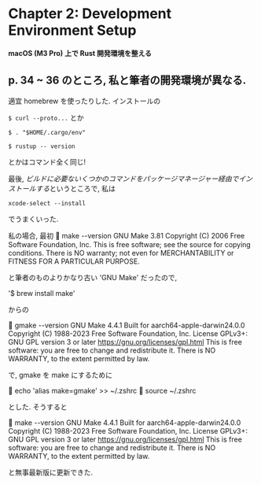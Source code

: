 # Chapter 2: Development Environment Setup  
**macOS (M3 Pro) 上で Rust 開発環境を整える**

## p. 34 ~ 36 のところ, 私と筆者の開発環境が異なる.

適宜 homebrew を使ったりした.
インストールの

`$ curl --proto...`
とか

`$ . "$HOME/.cargo/env"`

`$ rustup -- version`

とかはコマンド全く同じ!

最後, *ビルドに必要ないくつかのコマンドをパッケージマネージャー経由でインストールする*というところで, 私は

`xcode-select --install`

でうまくいった.

私の場合, 最初
🚀 make --version
GNU Make 3.81
Copyright (C) 2006  Free Software Foundation, Inc.
This is free software; see the source for copying conditions.
There is NO warranty; not even for MERCHANTABILITY or FITNESS FOR A
PARTICULAR PURPOSE.

と筆者のものよりかなり古い 'GNU Make' だったので,

'$ brew install make'

からの

🚀 gmake --version
GNU Make 4.4.1
Built for aarch64-apple-darwin24.0.0
Copyright (C) 1988-2023 Free Software Foundation, Inc.
License GPLv3+: GNU GPL version 3 or later <https://gnu.org/licenses/gpl.html>
This is free software: you are free to change and redistribute it.
There is NO WARRANTY, to the extent permitted by law.

で, gmake を make にするために

🚀 echo 'alias make=gmake' >> ~/.zshrc
🚀 source ~/.zshrc

とした. そうすると

🚀 make --version
GNU Make 4.4.1
Built for aarch64-apple-darwin24.0.0
Copyright (C) 1988-2023 Free Software Foundation, Inc.
License GPLv3+: GNU GPL version 3 or later <https://gnu.org/licenses/gpl.html>
This is free software: you are free to change and redistribute it.
There is NO WARRANTY, to the extent permitted by law.

と無事最新版に更新できた.